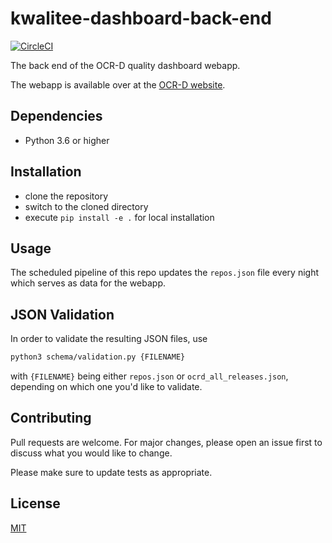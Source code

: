 # kwalitee-dashboard-back-end

[![CircleCI](https://circleci.com/gh/OCR-D/kwalitee-dashboard-back-end/tree/main.svg?style=svg)](https://circleci.com/gh/OCR-D/kwalitee-dashboard-back-end/tree/main)

The back end of the OCR-D quality dashboard webapp.

The webapp is available over at the [OCR-D website](https://ocr-d.de/kwalitee/).

## Dependencies

- Python 3.6 or higher

## Installation

- clone the repository
- switch to the cloned directory
- execute `pip install -e .` for local installation

## Usage

The scheduled pipeline of this repo updates the `repos.json` file every night which serves as data for the webapp.

## JSON Validation

In order to validate the resulting JSON files, use

```bash
python3 schema/validation.py {FILENAME}
```

with `{FILENAME}` being either `repos.json` or `ocrd_all_releases.json`, depending on which one you'd like to validate.

## Contributing

Pull requests are welcome. For major changes, please open an issue first to discuss what you would like to change.

Please make sure to update tests as appropriate.

## License

[MIT](LICENSE)